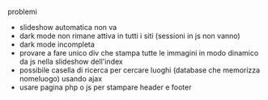 problemi
- slideshow automatica non va
- dark mode non rimane attiva in tutti i siti (sessioni in js non vanno)
- dark mode incompleta
- provare a fare unico div che stampa tutte le immagini in modo dinamico da js nella slideshow dell'index
- possibile casella di ricerca per cercare luoghi (database che memorizza nomeluogo) usando ajax
- usare pagina php o js per stampare header e footer
